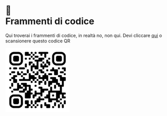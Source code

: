 # 🤖 <br /> Frammenti di codice

Qui troverai i frammenti di codice, in realtà no, non qui. Devi cliccare [qui](https://www.craft.do/s/k12e3l77EMeUuM) o scansionere questo codice QR

<img src="https://github.com/plumkewe/scuola/blob/main/Altro/codice.PNG" width="200px" lenght="200px">
